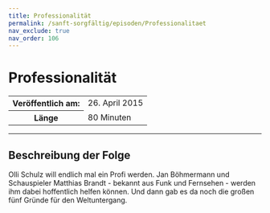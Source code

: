 ```yaml
---
title: Professionalität
permalink: /sanft-sorgfältig/episoden/Professionalitaet
nav_exclude: true
nav_order: 106
---
```


# Professionalität
<table class="resp-table dcf-table dcf-table-responsive dcf-table-bordered dcf-table-striped dcf-w-100%">
                    <tbody>
                        <tr>
                            <th scope="row">Veröffentlich am:</th>
                            <td data-label="Veröffentlich am:">26. April 2015</td>
                        </tr>
                        <tr>
                            <th scope="row">Länge </th>
                            <td data-label="Länge ">80 Minuten</td>
                        </tr></tbody>
                </table>

***

## Beschreibung der Folge

<div>
Olli Schulz will endlich mal ein Profi werden. Jan Böhmermann und Schauspieler Matthias Brandt - bekannt aus Funk und Fernsehen - werden ihm dabei hoffentlich helfen können. Und dann gab es da noch die großen fünf Gründe für den Weltuntergang.  
</div>

